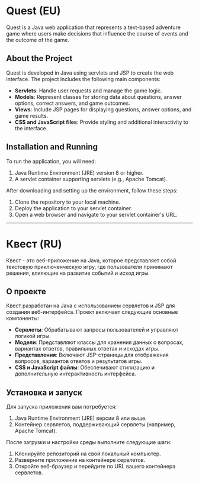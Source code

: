 # Quest (EU)

Quest is a Java web application that represents a text-based adventure game where users make decisions that influence the course of events and the outcome of the game.

## About the Project

Quest is developed in Java using servlets and JSP to create the web interface. The project includes the following main components:

- **Servlets**: Handle user requests and manage the game logic.
- **Models**: Represent classes for storing data about questions, answer options, correct answers, and game outcomes.
- **Views**: Include JSP pages for displaying questions, answer options, and game results.
- **CSS and JavaScript files**: Provide styling and additional interactivity to the interface.

## Installation and Running

To run the application, you will need:

1. Java Runtime Environment (JRE) version 8 or higher.
2. A servlet container supporting servlets (e.g., Apache Tomcat).

After downloading and setting up the environment, follow these steps:
1. Clone the repository to your local machine.
2. Deploy the application to your servlet container.
3. Open a web browser and navigate to your servlet container's URL.

---

# Квест (RU)

Квест - это веб-приложение на Java, которое представляет собой текстовую приключенческую игру, где пользователи принимают решения, влияющие на развитие событий и исход игры.

## О проекте

Квест разработан на Java с использованием сервлетов и JSP для создания веб-интерфейса. Проект включает следующие основные компоненты:

- **Сервлеты**: Обрабатывают запросы пользователей и управляют логикой игры.
- **Модели**: Представляют классы для хранения данных о вопросах, вариантах ответов, правильных ответах и исходах игры.
- **Представления**: Включают JSP-страницы для отображения вопросов, вариантов ответов и результатов игры.
- **CSS и JavaScript файлы**: Обеспечивают стилизацию и дополнительную интерактивность интерфейса.

## Установка и запуск

Для запуска приложения вам потребуется:

1. Java Runtime Environment (JRE) версии 8 или выше.
2. Контейнер сервлетов, поддерживающий сервлеты (например, Apache Tomcat).

После загрузки и настройки среды выполните следующие шаги:
1. Клонируйте репозиторий на свой локальный компьютер.
2. Разверните приложение на контейнере сервлетов.
3. Откройте веб-браузер и перейдите по URL вашего контейнера сервлетов.

